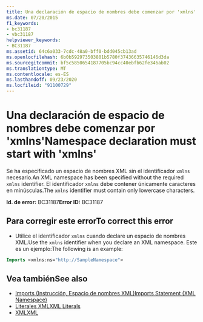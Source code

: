 ```yaml
---
title: Una declaración de espacio de nombres debe comenzar por 'xmlns'
ms.date: 07/20/2015
f1_keywords:
- bc31187
- vbc31187
helpviewer_keywords:
- BC31187
ms.assetid: 64c6a033-7cdc-48a0-bff0-bdd045cb13ad
ms.openlocfilehash: 6b0b592973503801b5780f37436635746146d3da
ms.sourcegitcommit: bf5c5850654187705bc94cc40ebfb62fe346ab02
ms.translationtype: MT
ms.contentlocale: es-ES
ms.lasthandoff: 09/23/2020
ms.locfileid: "91100729"
---
```

# <a name="namespace-declaration-must-start-with-xmlns"></a><span data-ttu-id="1f65e-102">Una declaración de espacio de nombres debe comenzar por 'xmlns'</span><span class="sxs-lookup"><span data-stu-id="1f65e-102">Namespace declaration must start with 'xmlns'</span></span>

<span data-ttu-id="1f65e-103">Se ha especificado un espacio de nombres XML sin el identificador `xmlns` necesario.</span><span class="sxs-lookup"><span data-stu-id="1f65e-103">An XML namespace has been specified without the required `xmlns` identifier.</span></span> <span data-ttu-id="1f65e-104">El identificador `xmlns` debe contener únicamente caracteres en minúsculas.</span><span class="sxs-lookup"><span data-stu-id="1f65e-104">The `xmlns` identifier must contain only lowercase characters.</span></span>  
  
 <span data-ttu-id="1f65e-105">**Id. de error:** BC31187</span><span class="sxs-lookup"><span data-stu-id="1f65e-105">**Error ID:** BC31187</span></span>  
  
## <a name="to-correct-this-error"></a><span data-ttu-id="1f65e-106">Para corregir este error</span><span class="sxs-lookup"><span data-stu-id="1f65e-106">To correct this error</span></span>  
  
- <span data-ttu-id="1f65e-107">Utilice el identificador `xmlns` cuando declare un espacio de nombres XML.</span><span class="sxs-lookup"><span data-stu-id="1f65e-107">Use the `xmlns` identifier when you declare an XML namespace.</span></span> <span data-ttu-id="1f65e-108">Este es un ejemplo:</span><span class="sxs-lookup"><span data-stu-id="1f65e-108">The following is an example:</span></span>
  
```vb  
Imports <xmlns:ns="http://SampleNamespace">  
```  
  
## <a name="see-also"></a><span data-ttu-id="1f65e-109">Vea también</span><span class="sxs-lookup"><span data-stu-id="1f65e-109">See also</span></span>

- [<span data-ttu-id="1f65e-110">Imports (Instrucción, Espacio de nombres XML)</span><span class="sxs-lookup"><span data-stu-id="1f65e-110">Imports Statement (XML Namespace)</span></span>](../language-reference/statements/imports-statement-xml-namespace.md)
- [<span data-ttu-id="1f65e-111">Literales XML</span><span class="sxs-lookup"><span data-stu-id="1f65e-111">XML Literals</span></span>](../language-reference/xml-literals/index.md)
- [<span data-ttu-id="1f65e-112">XML</span><span class="sxs-lookup"><span data-stu-id="1f65e-112">XML</span></span>](../programming-guide/language-features/xml/index.md)
